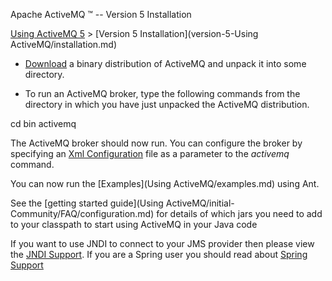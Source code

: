 Apache ActiveMQ ™ -- Version 5 Installation 

[Using ActiveMQ 5](using-activemq-5.md) > [Version 5 Installation](version-5-Using ActiveMQ/installation.md)


*   [Download](OverviewOverview/Overview/download.md) a binary distribution of ActiveMQ and unpack it into some directory.

*   To run an ActiveMQ broker, type the following commands from the directory in which you have just unpacked the ActiveMQ distribution.

cd bin
activemq

The ActiveMQ broker should now run. You can configure the broker by specifying an [Xml Configuration](xml-Community/FAQ/configuration.md) file as a parameter to the _activemq_ command.

You can now run the [Examples](Using ActiveMQ/examples.md) using Ant.

See the [getting started guide](Using ActiveMQ/initial-Community/FAQ/configuration.md) for details of which jars you need to add to your classpath to start using ActiveMQ in your Java code

If you want to use JNDI to connect to your JMS provider then please view the [JNDI Support](Connectivity/Containers/jndi-Community/support.md). If you are a Spring user you should read about [Spring Support](Connectivity/Containers/spring-Community/support.md)

